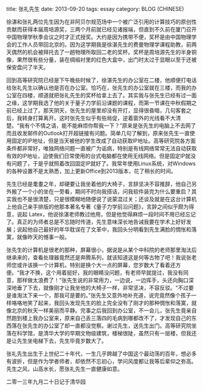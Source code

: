 title: 张礼先生
date: 2013-09-20
tags: essay
category: BLOG (CHINESE)

徐湛和张礼两位先生因为在非阿贝尔规范场中一个被广泛引用的计算技巧的原创性贡献而获得本届周培源奖，三两个月前就已经见诸报端，但直到不久前在厦门召开中国物理学秋季会议之时才正式授奖。大约是因为携带不便，奖杯是由中国物理学会的工作人员带回北京的。因为这学期我是徐湛先生的费曼物理学课程助教，前两天偶然的机会被拜托去了一趟物理所取回二老的奖杯。奖杯是周培源先生的半身铜像，果然很有些分量，装在绸缎衬里的红色大盒中，出门时太过于显眼以至于还被保安盘问了半天。

回到高等研究院已经是下午晚些时候了，徐湛先生的办公室在二楼，他顺便打电话给张礼先生以确认他是否在办公室。恰巧在，张先生的办公室就在三楼，而我的办公室在四楼，顺道就把张礼先生的奖杯给拿上去了。其实我与张先生已经有过一面之缘，这学期我选了他的关于量子力学前沿课题的课程，而第一节课在中秋假期之前已经上过了。那天阴天，张先生的屋里却没有开灯，显得很昏暗，几句客套之后，我转身打算离开。这时张先生似乎有些局促，逆着窗外的光线看不大清楚。“我有个不情之请，能不能麻烦你帮我一下？”原来是张先生的电脑上不去网了而且收发邮件的Outlook打开超链接有问题。简单几句了解到，原来张先生一直使用固定的IP地址，但是当天被他的学生改成了自动获取IP地址。高等研究院各方面条件都非常好，唯独网络问题一直被广为诟病，特别是有线网络常常无法自动获取有效的IP地址，迫使我们日常使用的台式电脑都在使用无线网络。但是固定IP就没有问题了，于是乎就照着改回固定IP就好了。我常年使用Linux系统，对Windows的各种设置不是太熟悉，加上更新Office到2013版本，花了稍长的时间。

先生已经是耄耋之年，却硬要让我坐着他的大椅子，言辞坚决不容推辞，他自己另外搬了一个小的坐在一旁看，期间不时向我搭话，问我软件装完为什么要重启？其实我也不是很清楚，只是很模糊地随便说了说蒙混过关；还谈及就是在这台计算机上他自己亲手排版的他那本著名专著《量子力学前沿问题》，言辞之间似乎颇为得意，说起 Latex，他说徐湛老师教过他用，但是他觉得麻烦一段时间不用已经忘记了。真正的为师者总是不忘随时传道，先生意味深长地告诫我要在学术上好好发展；说起他自己最好的年华耽误在了文革中，我回头分明看到先生满脸的惆怅和落寞，就像昨天的憾事一般。

张先生的计算机是很老的那种，屏幕很小，据说是从某个中科院的老师那里淘汰后继承来的，查看处理器竟然还是奔腾系列，就该知道这是何等古物了吧！我说张老师您或许该换一个计算机，特别是换个大一点的屏幕，您岁数大了看着还方便。“我才不换，这个用着挺好，我的眼睛没问题，有老师早就提过，我没有同意，那样做太浪费了！”张先生说的非常用力，一边说，一边挥手，头还向胸口深深地垂了下去，就像刚才让我坐他的大椅子一样，非常坚决，不容反驳。“不过要是谁淘汰下来一个，那我可是要的。”张先生又意外地补充道，说完竟然像个孩子一样咯咯地笑了起来，我回头发现先生的脸上完全没有了刚才的那种惆怅和落寞，就像北京的秋天一样美丽而平静。完事之后我回到办公室，不一会儿，张先生竟亲自然跑到楼上我办公室来，原来自己丢三落四的毛病到哪都改不了，才发现自己的东西落在张先生的办公室了却一直都没觉察。谢过先生，送先生出门。高等研究院坐落在科学馆，是清华大学的早期文物级建筑，楼梯很陡，虽然只有一层楼，但我还是让先生坐电梯下去，先生毕竟岁数大了。

张礼先生出生于上世纪二十年代，一生几乎跨越了中国这个最动荡的百年，想必多有波折，但是作为学者师者，却依然不忘初心，学问风度都让我等后辈仰之弥高。先生之风，山高水长，愿张礼先生一直健康如意。

二零一三年九月二十日记于清华园

